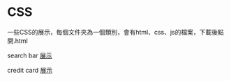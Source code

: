 # CSS
一些CSS的展示，每個文件夾為一個類別，會有html、css、js的檔案，下載後點開.html

search bar
[展示](https://chizi-p.github.io/CSS/search_bar/search_bar.html)

credit card
[展示](https://chizi-p.github.io/CSS/search_bar/credit_card.html)
